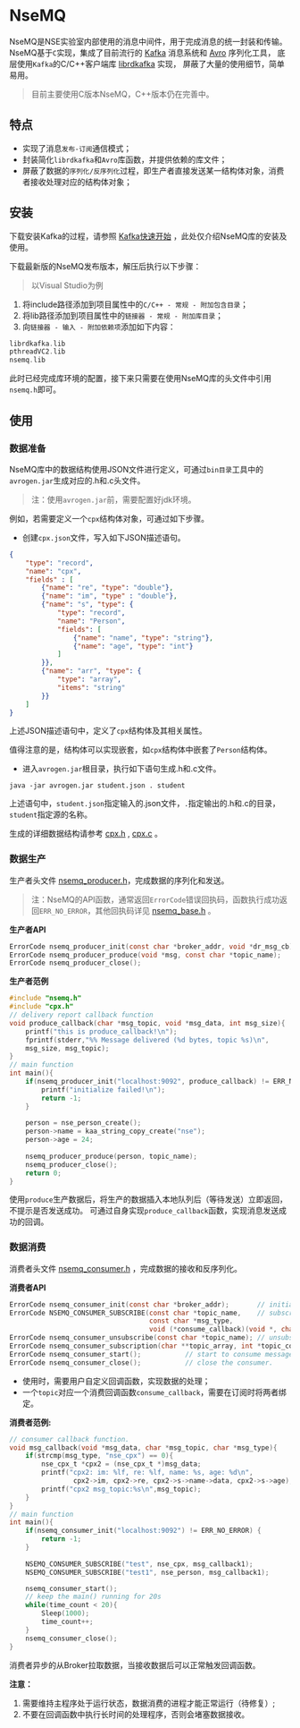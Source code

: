 # NseMQ
NseMQ是NSE实验室内部使用的消息中间件，用于完成消息的统一封装和传输。
NseMQ基于`C`实现，集成了目前流行的 [Kafka](http://kafka.apachecn.org/) 消息系统和 [Avro](http://avro.apache.org/) 序列化工具，
底层使用`Kafka`的C/C++客户端库 [librdkafka](https://github.com/edenhill/librdkafka) 实现， 屏蔽了大量的使用细节，简单易用。

> 目前主要使用C版本NseMQ，C++版本仍在完善中。

## 特点

* 实现了消息`发布-订阅`通信模式；
* 封装简化`librdkafka`和`Avro`库函数，并提供依赖的库文件；
* 屏蔽了数据的`序列化/反序列化`过程，即生产者直接发送某一结构体对象，消费者接收处理对应的结构体对象；

## 安装

下载安装Kafka的过程，请参照 [Kafka快速开始](http://kafka.apache.org/quickstart/) ，此处仅介绍NseMQ库的安装及使用。

下载最新版的NseMQ发布版本，解压后执行以下步骤：

> 以Visual Studio为例

1. 将include路径添加到项目属性中的`C/C++ - 常规 - 附加包含目录`；
2. 将lib路径添加到项目属性中的`链接器 - 常规 - 附加库目录`；
3. 向`链接器 - 输入 - 附加依赖项`添加如下内容：

```c
librdkafka.lib
pthreadVC2.lib
nsemq.lib
```

此时已经完成库环境的配置，接下来只需要在使用NseMQ库的头文件中引用`nsemq.h`即可。

## 使用

### 数据准备

NseMQ库中的数据结构使用JSON文件进行定义，可通过`bin目录`工具中的`avrogen.jar`生成对应的.h和.c头文件。

> 注：使用`avrogen.jar`前，需要配置好jdk环境。

例如，若需要定义一个`cpx`结构体对象，可通过如下步骤。

* 创建`cpx.json`文件，写入如下JSON描述语句。

```json
{
    "type": "record", 
    "name": "cpx",
    "fields" : [
        {"name": "re", "type": "double"},    
        {"name": "im", "type" : "double"},
        {"name": "s", "type": {
            "type": "record",
            "name": "Person",
            "fields": [
                {"name": "name", "type": "string"},
                {"name": "age", "type": "int"}
            ]
        }},
        {"name": "arr", "type": {
            "type": "array",
            "items": "string"
        }}
    ]
}
```
上述JSON描述语句中，定义了`cpx`结构体及其相关属性。

值得注意的是，结构体可以实现嵌套，如`cpx`结构体中嵌套了`Person`结构体。

* 进入`avrogen.jar`根目录，执行如下语句生成.h和.c文件。

```shell script
java -jar avrogen.jar student.json . student
```

上述语句中，`student.json`指定输入的.json文件，`.`指定输出的.h和.c的目录，`student`指定源的名称。

生成的详细数据结构请参考 [cpx.h](c/examples/cpx.h) , [cpx.c](c/examples/cpx.c) 。

### 数据生产

生产者头文件 [nsemq_producer.h](c/include/nsemq_producer.h)，完成数据的序列化和发送。

> 注：NseMQ的API函数，通常返回`ErrorCode`错误回执码，函数执行成功返回`ERR_NO_ERROR`，其他回执码详见 [nsemq_base.h](c/include/nsemq_base.h) 。

**生产者API**

```c
ErrorCode nsemq_producer_init(const char *broker_addr, void *dr_msg_cb);  // initialize producer
ErrorCode nsemq_producer_produce(void *msg, const char *topic_name);      // produce message with 'msg' and topic 'topic_name'
ErrorCode nsemq_producer_close();                                         // close producer and clear memory
```

**生产者范例**

```c
#include "nsemq.h"
#include "cpx.h"
// delivery report callback function
void produce_callback(char *msg_topic, void *msg_data, int msg_size){
    printf("this is produce_callback!\n");
    fprintf(stderr,"%% Message delivered (%d bytes, topic %s)\n",
    msg_size, msg_topic);
}
// main function
int main(){
    if(nsemq_producer_init("localhost:9092", produce_callback) != ERR_NO_ERROR){
        printf("initialize failed!\n");
        return -1;
    }
    
    person = nse_person_create();
    person->name = kaa_string_copy_create("nse");
    person->age = 24;
    
    nsemq_producer_produce(person, topic_name);
    nsemq_producer_close();
    return 0;
}
```
使用`produce`生产数据后，将生产的数据插入本地队列后（等待发送）立即返回，不提示是否发送成功。
可通过自身实现`produce_callback`函数，实现消息发送成功的回调。

### 数据消费

消费者头文件 [nsemq_consumer.h](c/include/nsemq_consumer.h) ，完成数据的接收和反序列化。

**消费者API**

```c
ErrorCode nsemq_consumer_init(const char *broker_addr);       // initialize consumer
ErrorCode NSEMQ_CONSUMER_SUBSCRIBE(const char *topic_name,    // subscribe topic and bind consume callback
                                   const char *msg_type,
                                   void (*consume_callback)(void *, char *, char *));
ErrorCode nsemq_consumer_unsubscribe(const char *topic_name); // unsubscribe topic
ErrorCode nsemq_consumer_subscription(char **topic_array, int *topic_count);  // get subscribed topic names.
ErrorCode nsemq_consumer_start();           // start to consume message from broker.
ErrorCode nsemq_consumer_close();           // close the consumer.
```

* 使用时，需要用户自定义回调函数，实现数据的处理；
* 一个`topic`对应一个消费回调函数`consume_callback`，需要在订阅时将两者绑定。

**消费者范例:**
```c
// consumer callback function.
void msg_callback(void *msg_data, char *msg_topic, char *msg_type){
    if(strcmp(msg_type, "nse_cpx") == 0){
        nse_cpx_t *cpx2 = (nse_cpx_t *)msg_data;
        printf("cpx2: im: %lf, re: %lf, name: %s, age: %d\n",
                cpx2->im, cpx2->re, cpx2->s->name->data, cpx2->s->age);
        printf("cpx2 msg_topic:%s\n",msg_topic);
    }
}
// main function
int main(){
    if(nsemq_consumer_init("localhost:9092") != ERR_NO_ERROR) {
        return -1;
    }
    
    NSEMQ_CONSUMER_SUBSCRIBE("test", nse_cpx, msg_callback1);
    NSEMQ_CONSUMER_SUBSCRIBE("test1", nse_person, msg_callback1);

    nsemq_consumer_start();
    // keep the main() running for 20s
    while(time_count < 20){
        Sleep(1000);
        time_count++;
    }
    nsemq_consumer_close();
}
```
消费者异步的从Broker拉取数据，当接收数据后可以正常触发回调函数。

**注意：**
1. 需要维持主程序处于运行状态，数据消费的进程才能正常运行（待修复）;
2. 不要在回调函数中执行长时间的处理程序，否则会堵塞数据接收。